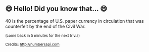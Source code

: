 ## 😄 Hello! Did you know that... 😄
40 is the percentage of U.S. paper currency in circulation that was counterfeit by the end of the Civil War.

<sup>(come back in 5 minutes for the next trivia)</sup>


<sup>Credits: http://numbersapi.com</sup>
